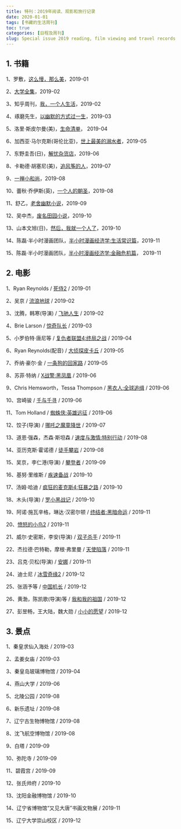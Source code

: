 ```yaml
---
title: 特刊：2019年阅读、观影和旅行记录
date: 2020-01-01
tags: [书藏的生活周刊]
toc: true
categories: [日程及周刊]
slug: Special issue 2019 reading, film viewing and travel records
---
```


## 1. 书籍

1、罗敷，[这么慢，那么美](https://book.douban.com/subject/26576605/)，2019-01

2、[大学全集](https://book.douban.com/subject/27018748/)，2019-02

3、知乎周刊，[我，一个人生活](https://www.zhihu.com/pub/book/19551057)，2019-02

4、琢磨先生，[以幽默的方式过一生](https://book.douban.com/subject/27053004/)，2019-03

5、洛里·斯皮尔曼(美)，[生命清单](https://book.douban.com/subject/26650965)， 2019-04

6、加西亚·马尔克斯(哥伦比亚)，[世上最美的溺水者](https://book.douban.com/subject/26628811/)，2019-05

7、东野圭吾(日)，[解忧杂货店](https://book.douban.com/subject/25862578/)，2019-06

8、卡勒德·胡塞尼(美)，[追风筝的人](https://book.douban.com/subject/1770782/)，2019-07

9、[一禅小和尚](https://book.douban.com/subject/27126634/)，2019-08

10、蕾秋·乔伊斯(英)，[一个人的朝圣](https://book.douban.com/subject/24934182/)，2019-08

11、舒乙，[老舍幽默小说](https://book.douban.com/subject/30370470/)，2019-09

12、吴中杰，[废名田园小说](https://book.douban.com/subject/30370463/)，2019-10

13、山本文旭(日)，[然后，我就一个人了](https://book.douban.com/subject/6967980/)，2019-10

14、陈磊·半小时漫画团队，[半小时漫画经济学:生活常识篇](https://book.douban.com/subject/34800351/)，2019-11

15、陈磊·半小时漫画团队，[半小时漫画经济学:金融危机篇](https://book.douban.com/subject/34821264/)， 2019-11

## 2. 电影

1、Ryan Reynolds / [死侍2](https://movie.douban.com/subject/26588308/) / 2019-01

2、吴京 / [流浪地球](https://movie.douban.com/subject/26266893/) / 2019-02

3、沈腾，韩寒(导演) / [飞驰人生](https://movie.douban.com/subject/30163509/) / 2019-02

4、Brie Larson / [惊奇队长](https://movie.douban.com/subject/26213252/) / 2019-03

5、小罗伯特·唐尼等 / [复仇者联盟4:终局之战](https://movie.douban.com/subject/26100958/) / 2019-04

6、Ryan Reynolds(配音) / [大侦探皮卡丘](https://movie.douban.com/subject/26835471/) / 2019-05

7、乔纳·豪尔·金 / [一条狗的回家路](https://movie.douban.com/subject/27193043/) / 2019-05

8、苏菲·特纳 / [X战警:黑凤凰](https://movie.douban.com/subject/26667010/) / 2019-06

9、Chris Hemsworth，Tessa Thompson / [黑衣人:全球追缉](https://movie.douban.com/subject/19971676/) / 2019-06

10、宫崎骏 / [千与千寻](https://movie.douban.com/subject/1291561/) / 2019-06

11、Tom Holland / [蜘蛛侠:英雄远征](https://movie.douban.com/subject/26931786/) / 2019-06

12、饺子(导演) / [哪吒之魔童降世](https://movie.douban.com/subject/26794435/) / 2019-07

13、道恩·强森，杰森·斯坦森 / [速度与激情:特别行动](https://movie.douban.com/subject/27163278/) / 2019-08

14、亚历克斯·霍诺德 / [徒手攀岩](https://movie.douban.com/subject/30167509/) / 2019-08

15、吴京，李仁港(导演) / [攀登者](https://movie.douban.com/subject/30413052/) / 2019-09

16、基努·里维斯 / [疾速备战](https://movie.douban.com/subject/26909790/) / 2019-10

17、汤姆·哈迪 / [疯狂的麦克斯4:狂暴之路](https://movie.douban.com/subject/3592854/) / 2019-10

18、木头(导演) / [罗小黑战记](https://movie.douban.com/subject/26709258/) / 2019-10

19、阿诺·施瓦辛格，琳达·汉密尔顿 / [终结者:黑暗命运](https://movie.douban.com/subject/27109633/) / 2019-11

20、[愤怒的小鸟2](https://movie.douban.com/subject/26863060/) / 2019-11

21、威尔·史密斯，李安(导演) / [双子杀手](https://movie.douban.com/subject/3097572/) / 2019-11

22、杰拉德·巴特勒，摩根·弗里曼 / [天使陷落](https://movie.douban.com/subject/26900949/) / 2019-11

23、吕克·贝松(导演) / [安娜](https://movie.douban.com/subject/27166976/) / 2019-11

24、迪士尼 / [冰雪奇缘2](https://movie.douban.com/subject/25887288/) / 2019-12

25、张涵予等 / [中国机长](https://movie.douban.com/subject/30295905/) / 2019-12

26、黄渤，陈凯歌(导演)等 / [我和我的祖国](https://movie.douban.com/subject/32659890/) / 2019-12

27、彭昱畅，王大陆，魏大勋 / [小小的愿望](https://movie.douban.com/subject/30235440/) / 2019-12

## 3. 景点

1、秦皇求仙入海处 / 2019-03

2、孟姜女庙 / 2019-03

3、秦皇岛玻璃博物馆 / 2019-04

4、燕山大学 / 2019-06

5、北陵公园 / 2019-08

6、新乐遗址 / 2019-08

7、辽宁古生物博物馆 / 2019-08

8、沈飞航空博物馆 / 2019-08

9、白塔 / 2019-09

10、弥陀寺 / 2019-09

11、碧霞宫 / 2019-09

12、张氏帅府 / 2019-10

13、沈阳金融博物馆 / 2019-10

14、辽宁省博物馆“又见大唐”书画文物展 / 2019-11

15、辽宁大学崇山校区 / 2019-12